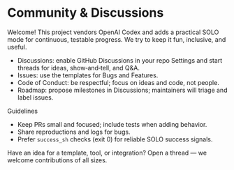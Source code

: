 # Community & Discussions

Welcome! This project vendors OpenAI Codex and adds a practical SOLO mode for continuous, testable progress. We try to keep it fun, inclusive, and useful.

- Discussions: enable GitHub Discussions in your repo Settings and start threads for ideas, show‑and‑tell, and Q&A.
- Issues: use the templates for Bugs and Features.
- Code of Conduct: be respectful; focus on ideas and code, not people.
- Roadmap: propose milestones in Discussions; maintainers will triage and label issues.

Guidelines
- Keep PRs small and focused; include tests when adding behavior.
- Share reproductions and logs for bugs.
- Prefer `success_sh` checks (exit 0) for reliable SOLO success signals.

Have an idea for a template, tool, or integration? Open a thread — we welcome contributions of all sizes.

